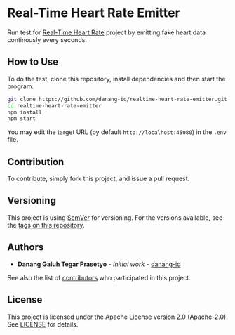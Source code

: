 # Real-Time Heart Rate Emitter
Run test for [Real-Time Heart Rate](https://github.com/danang-id/realtime-heart-rate) project by emitting fake heart data continously every seconds.

## How to Use

To do the test, clone this repository, install dependencies and then start the program.

```bash
git clone https://github.com/danang-id/realtime-heart-rate-emitter.git
cd realtime-heart-rate-emitter
npm install
npm start
```

You may edit the target URL (by default `http://localhost:45080`) in the `.env` file.

## Contribution

To contribute, simply fork this project, and issue a pull request.

## Versioning

This project is using [SemVer](http://semver.org/) for versioning. For the versions available, see the [tags on this repository](https://github.com/danang-id/realtime-heart-rate-emitter/tags).

## Authors

-   **Danang Galuh Tegar Prasetyo** - _Initial work_ - [danang-id](https://github.com/danang-id)

See also the list of [contributors](https://github.com/danang-id/realtime-heart-rate-emitter/contributors) who participated in this project.

## License

This project is licensed under the Apache License version 2.0 (Apache-2.0). See [LICENSE](LICENSE) for details.
